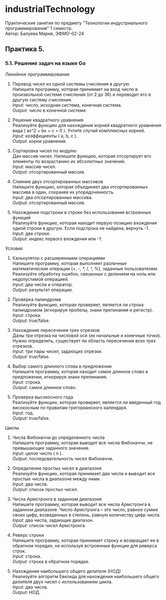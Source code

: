 # industrialTechnology
Практические занятия по предмету "Технологии индустриального программирования" 1 семестр.  
Автор: Балуева Мария, ЭФМО-02-24

## Практика 5. 
### 5.1. Решение задач на языке Go
 Линейное программирование

1. Перевод чисел из одной системы счисления в другую  
   Напишите программу, которая принимает на вход число в произвольной системе счисления (от 2 до 36) и переводит его в другую систему счисления.  
   *Input:* число, исходная система, конечная система.  
   *Output:* число в конечной системе.

2. Решение квадратного уравнения  
   Реализуйте функцию для нахождения корней квадратного уравнения вида \( ax^2 + bx + c = 0 \). Учтите случай комплексных корней.  
   *Input:* коэффициенты \( a, b, c \).  
   *Output:* корни уравнения.

3. Сортировка чисел по модулю  
   Дан массив чисел. Напишите функцию, которая отсортирует его элементы по возрастанию их абсолютных значений.  
   *Input:* массив чисел.  
   *Output:* отсортированный массив.

4. Слияние двух отсортированных массивов  
   Напишите функцию, которая объединяет два отсортированных массива в один, сохраняя их упорядоченность.  
   *Input:* два отсортированных массива.  
   *Output:* отсортированный массив.

5. Нахождение подстроки в строке без использования встроенных функций  
   Реализуйте функцию, которая находит первую позицию вхождения одной строки в другую. Если подстрока не найдена, вернуть -1.  
   *Input:* две строки.  
   *Output:* индекс первого вхождения или -1.

 Условия

1. Калькулятор с расширенными операциями  
   Напишите программу, которая выполняет различные математические операции (+, -, *, /, ^, %), заданные пользователем. Реализуйте обработку ошибок, связанных с делением на ноль или недопустимой операцией.  
   *Input:* два числа и оператор.  
   *Output:* результат операции.

2. Проверка палиндрома  
   Реализуйте функцию, которая проверяет, является ли строка палиндромом (игнорируя пробелы, знаки препинания и регистр).  
   *Input:* строка.  
   *Output:* true/false.

3. Нахождение пересечения трех отрезков  
   Даны три отрезка на числовой оси (их начальные и конечные точки). Нужно определить, существует ли область пересечения всех трех отрезков.  
   *Input:* три пары чисел, задающих отрезки.  
   *Output:* true/false.

4. Выбор самого длинного слова в предложении  
   Напишите программу, которая находит самое длинное слово в предложении, игнорируя знаки препинания.  
   *Input:* строка.  
   *Output:* самое длинное слово.

5. Проверка высокосного года  
   Реализуйте функцию, которая проверяет, является ли введенный год високосным по правилам григорианского календаря.  
   *Input:* год.  
   *Output:* true/false.

 Циклы

1. Числа Фибоначчи до определенного числа  
   Напишите программу, которая выводит все числа Фибоначчи, не превышающие заданного значения.  
   *Input:* целое число \( n \).  
   *Output:* последовательность чисел Фибоначчи.

2. Определение простых чисел в диапазоне  
   Реализуйте функцию, которая принимает два числа и выводит все простые числа в диапазоне между ними.  
   *Input:* два числа.  
   *Output:* список простых чисел.

3. Числа Армстронга в заданном диапазоне  
   Напишите программу, которая выводит все числа Армстронга в заданном диапазоне. Число Армстронга – это число, равное сумме своих цифр, возведенных в степень, равную количеству цифр числа.  
   *Input:* два числа, задающие диапазон.  
   *Output:* список чисел Армстронга.

4. Реверс строки  
   Напишите программу, которая принимает строку и возвращает ее в обратном порядке, не используя встроенные функции для реверса строк.  
   *Input:* строка.  
   *Output:* строка в обратном порядке.

5. Нахождение наибольшего общего делителя (НОД)  
   Реализуйте алгоритм Евклида для нахождения наибольшего общего делителя двух чисел с использованием цикла.  
   *Input:* два числа.  
   *Output:* НОД.
